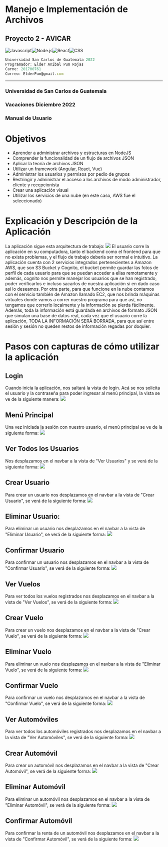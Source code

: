 # Manejo e Implementación de Archivos
##  Proyecto 2 - AVICAR

![Javascript](https://img.shields.io/badge/-Javascript-0d0d0d?style=flat&logo=javascript&logoColor=FED800)![Node.js](https://img.shields.io/badge/-Node.js-0d0d0d?style=flat&logo=node.js&logoColor=0CFE00)![React](https://img.shields.io/badge/-React-0d0d0d?style=flat&logo=react)![CSS](https://img.shields.io/badge/-CSS-0d0d0d?style=flat&logo=CSS3&logoColor=1575FF)
```js
Universidad San Carlos de Guatemala 2022
Programador: Elder Anibal Pum Rojas
Carne: 201700761
Correo: ElderPum@gmail.com
```
---

### Universidad de San Carlos de Guatemala
### Vacaciones Diciembre 2022
### Manual de Usuario
# Objetivos
- Aprender a administrar archivos y estructuras en NodeJS
- Comprender la funcionalidad de un flujo de archivos JSON
- Aplicar la teoría de archivos JSON
- Utilizar un framework (Angular, React, Vue)
- Administrar los usuarios y permisos por pedio de grupos
- Restringir y administrar el acceso a los archivos de modo administrador, cliente y recepcionista
- Crear una aplicación visual
- Utilizar los servicios de una nube (en este caso, AWS fue el seleccionado)

# Explicación y Descripción de la Aplicación
La aplicación sigue esta arquitectura de trabajo:
![](https://i.ibb.co/MD4CdNS/imagen-2023-01-04-093622789.png)
El usuario corre la aplicación en su computadora, tanto el backend como el frontend para que no exista problemas, y el flujo de trabajo debería ser normal e intuitivo.
La aplicación cuenta con 2 servicios integrados pertenecientes a Amazon AWS, que son S3 Bucket y Cognito, el bucket permite guardar las fotos de perfil de cada usuario para que se puedan acceder a ellas remotamente y además, cognito nos permite manejar los usuarios que se han registrado, poder verificarlos e incluso sacarlos de nuestra aplicación si en dado caso así lo deseamos.
Por otra parte, para que funcione en la nube contamos con el servicio también de Amazon llamado EC2, que nos brinda máquinas virtuales donde vamos a correr nuestro programa para que así, no tengamos que correrlo localmente y la información se pierda fácilmente.
Además, toda la información está guardada en archivos de formato JSON que simulan una base de datos real, cada vez que el usuario corre la aplicación, TODA LA INFORMACIÓN SERÁ BORRADA, para que así entre sesión y sesión no queden restos de información regadas por doquier.
# Pasos con capturas de cómo utilizar la aplicación
## Login
Cuando inicia la aplicación, nos saltará la vista de login. Acá se nos solicita el usuario y la contraseña para poder ingresar al menú principal, la vista se ve de la siguiente manera:
![](https://i.ibb.co/W67CTSc/imagen-2023-01-04-123040629.png)
## Menú Principal
Una vez iniciada la sesión con nuestro usuario, el menú principal se ve de la siguiente forma:
![](https://i.ibb.co/KyTFjzQ/imagen-2023-01-04-124431041.png)
## Ver Todos los Usuarios
Nos desplazamos en el navbar a la vista de "Ver Usuarios" y se verá de la siguiente forma:
![](https://i.ibb.co/LYGcxHt/imagen-2023-01-04-124608531.png)
## Crear Usuario
Para crear un usuario nos desplazamos en el navbar a la vista de "Crear Usuario", se verá de la siguiente forma:
![](https://i.ibb.co/0QxnF71/imagen-2023-01-04-124707969.png)
## Eliminar Usuario:
Para eliminar un usuario nos desplazamos en el navbar a la vista de "Eliminar Usuario", se verá de la siguiente forma:
![](https://i.ibb.co/3N8VbCF/imagen-2023-01-04-124735274.png)
## Confirmar Usuario
Para confirmar un usuario nos desplazamos en el navbar a la vista de "Confirmar Usuario", se verá de la siguiente forma:
![](https://i.ibb.co/Ld0bVJw/imagen-2023-01-04-125234226.png)
## Ver Vuelos
Para ver todos los vuelos registrados nos desplazamos en el navbar a la vista de "Ver Vuelos", se verá de la siguiente forma:
![](https://i.ibb.co/1r8kCyR/imagen-2023-01-04-125256986.png)
## Crear Vuelo
Para crear un vuelo nos desplazamos en el navbar a la vista de "Crear Vuelo", se verá de la siguiente forma:
![](https://i.ibb.co/F3G4CXy/imagen-2023-01-04-125358137.png)
## Eliminar Vuelo
Para eliminar un vuelo nos desplazamos en el navbar a la vista de "Eliminar Vuelo", se verá de la siguiente forma:
![](https://i.ibb.co/DDX4YWQ/imagen-2023-01-04-125422729.png)
## Confirmar Vuelo
Para confirmar un vuelo nos desplazamos en el navbar a la vista de "Confirmar Vuelo", se verá de la siguiente forma:
![](https://i.ibb.co/pPh9RKd/imagen-2023-01-04-125445899.png)
## Ver Automóviles
Para ver todos los automóviles registrados nos desplazamos en el navbar a la vista de "Ver Automóviles", se verá de la siguiente forma:
![](https://i.ibb.co/fv3wdb4/imagen-2023-01-04-125535539.png)
## Crear Automóvil
Para crear un automóvil nos desplazamos en el navbar a la vista de "Crear Automóvil", se verá de la siguiente forma:
![](https://i.ibb.co/YRWYdPW/imagen-2023-01-04-125616226.png)
## Eliminar Automóvil
Para eliminar un automóvil nos desplazamos en el navbar a la vista de "Eliminar Automóvil", se verá de la siguiente forma:
![](https://i.ibb.co/3s5wP9z/imagen-2023-01-04-125638250.png)
## Confirmar Automóvil
Para confirmar la renta de un automóvil nos desplazamos en el navbar a la vista de "Confirmar Automóvil", se verá de la siguiente forma:
![](https://i.ibb.co/s3bGCxX/imagen-2023-01-04-125658441.png)